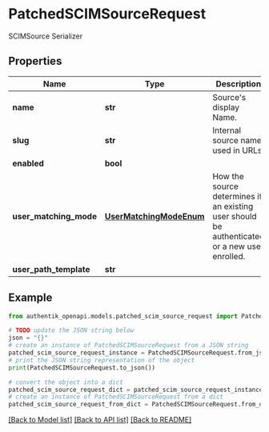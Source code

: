 # PatchedSCIMSourceRequest

SCIMSource Serializer

## Properties

Name | Type | Description | Notes
------------ | ------------- | ------------- | -------------
**name** | **str** | Source&#39;s display Name. | [optional] 
**slug** | **str** | Internal source name, used in URLs. | [optional] 
**enabled** | **bool** |  | [optional] 
**user_matching_mode** | [**UserMatchingModeEnum**](UserMatchingModeEnum.md) | How the source determines if an existing user should be authenticated or a new user enrolled. | [optional] 
**user_path_template** | **str** |  | [optional] 

## Example

```python
from authentik_openapi.models.patched_scim_source_request import PatchedSCIMSourceRequest

# TODO update the JSON string below
json = "{}"
# create an instance of PatchedSCIMSourceRequest from a JSON string
patched_scim_source_request_instance = PatchedSCIMSourceRequest.from_json(json)
# print the JSON string representation of the object
print(PatchedSCIMSourceRequest.to_json())

# convert the object into a dict
patched_scim_source_request_dict = patched_scim_source_request_instance.to_dict()
# create an instance of PatchedSCIMSourceRequest from a dict
patched_scim_source_request_from_dict = PatchedSCIMSourceRequest.from_dict(patched_scim_source_request_dict)
```
[[Back to Model list]](../README.md#documentation-for-models) [[Back to API list]](../README.md#documentation-for-api-endpoints) [[Back to README]](../README.md)


